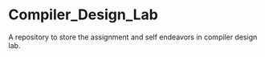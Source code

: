 # Compiler_Design_Lab
A repository to store the assignment and self endeavors in compiler design lab.
